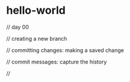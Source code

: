 # hello-world
// day 00

// creating a new branch 

// committing changes: making a saved change

// commit messages: capture the history

// 
